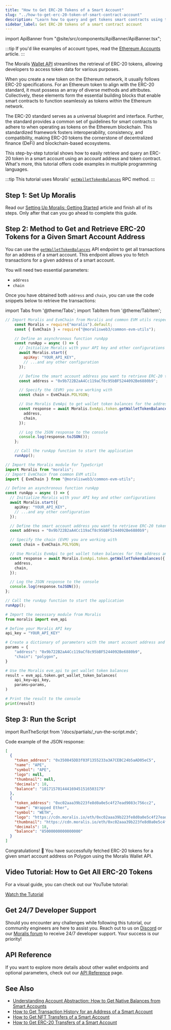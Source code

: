 ```yaml
---
title: "How to Get ERC-20 Tokens of a Smart Account"
slug: "../how-to-get-erc-20-token-of-smart-contract-account"
description: "Learn how to query and get tokens smart contracts using the Moralis Wallet API."
sidebar_label: Get ERC-20 tokens of a smart contract account
---
```


import ApiBanner from "@site/src/components/ApiBanner/ApiBanner.tsx";

<ApiBanner />

:::tip
If you'd like examples of account types, read the [Ethereum Accounts](https://ethereum.org/en/developers/docs/accounts/#types-of-account) article.
:::

The Moralis [Wallet API](https://moralis.io/api/wallet/) streamlines the retrieval of ERC-20 tokens, allowing developers to access token data for various purposes.

When you create a new token on the Ethereum network, it usually follows ERC-20 specifications. For an Ethereum token to align with the ERC-20 standard, it must possess an array of diverse methods and attributes. Collectively, these elements form the essential building blocks that enable smart contracts to function seamlessly as tokens within the Ethereum network.

The ERC-20 standard serves as a universal blueprint and interface. Further, the standard provides a common set of guidelines for smart contracts to adhere to when operating as tokens on the Ethereum blockchain. This standardized framework fosters interoperability, consistency, and compatibility, making ERC-20 tokens the cornerstone of decentralized finance (DeFi) and blockchain-based ecosystems.

This step-by-step tutorial shows how to easily retrieve and query an ERC-20 token in a smart account using an account address and token contract. What's more, this tutorial offers code examples in multiple programming languages.

:::tip
This tutorial uses Moralis' [`getWalletTokenBalances`](/web3-data-api/evm/reference/get-wallet-token-balances) RPC method.
:::

## Step 1: Set Up Moralis

Read our [Setting Up Moralis: Getting Started](/web3-data-api/evm/get-your-api-key) article and finish all of its steps. Only after that can you go ahead to complete this guide.

## Step 2: Method to Get and Retrieve ERC-20 Tokens for a Given Smart Account Address

You can use the [`getWalletTokenBalances`](/web3-data-api/evm/reference/get-wallet-token-balances) API endpoint to get all transactions for an address of a smart account. This endpoint allows you to fetch transactions for a given address of a smart account.

You will need two essential parameters:

* `address`
* `chain`

Once you have obtained both `address` and `chain`, you can use the code snippets below to retrieve the transactions:

import Tabs from '@theme/Tabs';
import TabItem from '@theme/TabItem';

<Tabs groupId="programming-language">
  <TabItem value="javascript" label="index.js (JavaScript)" default>

```javascript
// Import Moralis and EvmChain from Moralis and common EVM utils respectively
    const Moralis = require("moralis").default;
    const { EvmChain } = require("@moralisweb3/common-evm-utils");

    // Define an asynchronous function runApp
    const runApp = async () => {
      // Initialize Moralis with your API key and other configurations
      await Moralis.start({
        apiKey: "YOUR_API_KEY",
        // ...and any other configuration
      });

      // Define the smart account address you want to retrieve ERC-20 tokens for
      const address = "0x9b722B2aA4Cc119aCf8c95bBF5244092Be6880b9";

      // Specify the (EVM) you are working with
      const chain = EvmChain.POLYGON;

      // Use Moralis EvmApi to get wallet token balances for the address and chain
      const response = await Moralis.EvmApi.token.getWalletTokenBalances({
        address,
        chain,
      });

      // Log the JSON response to the console
      console.log(response.toJSON());
    };

    // Call the runApp function to start the application
    runApp();
```

</TabItem>
<TabItem value="typescript" label="index.ts (TypeScript)">

```typescript
// Import the Moralis module for TypeScript
import Moralis from "moralis";
// Import EvmChain from common EVM utils
import { EvmChain } from "@moralisweb3/common-evm-utils";

// Define an asynchronous function runApp
const runApp = async () => {
  // Initialize Moralis with your API key and other configurations
  await Moralis.start({
    apiKey: "YOUR_API_KEY",
    // ...and any other configuration
  });

  // Define the smart account address you want to retrieve ERC-20 tokens for
  const address = "0x9b722B2aA4Cc119aCf8c95bBF5244092Be6880b9";

  // Specify the chain (EVM) you are working with
  const chain = EvmChain.POLYGON;

  // Use Moralis EvmApi to get wallet token balances for the address and chain
  const response = await Moralis.EvmApi.token.getWalletTokenBalances({
    address,
    chain,
  });

  // Log the JSON response to the console
  console.log(response.toJSON());
};

// Call the runApp function to start the application
runApp();
```

</TabItem>
<TabItem value="python" label="index.py (Python)">

```python
# Import the necessary module from Moralis
from moralis import evm_api

# Define your Moralis API key
api_key = "YOUR_API_KEY"

# Create a dictionary of parameters with the smart account address and chain
params = {
    "address": "0x9b722B2aA4Cc119aCf8c95bBF5244092Be6880b9",
    "chain": "polygon",
}

# Use the Moralis evm_api to get wallet token balances
result = evm_api.token.get_wallet_token_balances(
    api_key=api_key,
    params=params,
)

# Print the result to the console
print(result)
```

</TabItem>
</Tabs>

## Step 3: Run the Script

import RunTheScript from '/docs/partials/\_run-the-script.mdx';

<RunTheScript />

Code example of the JSON response:

```json
[
  {
    "token_address": "0x350845DD3f03F1355233a3A7CEBC24b5aAD05eC5",
    "name": "APE",
    "symbol": "APE",
    "logo": null,
    "thumbnail": null,
    "decimals": 18,
    "balance": "101715701444169451516503179"
  },
  {
    "token_address": "0xc02aaa39b223fe8d0a0e5c4f27ead9083c756cc2",
    "name": "Wrapped Ether",
    "symbol": "WETH",
    "logo": "https://cdn.moralis.io/eth/0xc02aaa39b223fe8d0a0e5c4f27ead9083c756cc2.webp",
    "thumbnail": "https://cdn.moralis.io/eth/0xc02aaa39b223fe8d0a0e5c4f27ead9083c756cc2_thumb.webp",
    "decimals": 18,
    "balance": "85000000000000000"
  }
]
```

Congratulations! 🥳 You have successfully fetched ERC-20 tokens for a given smart account address on Polygon using the Moralis Wallet API.

## Video Tutorial: How to Get All ERC-20 Tokens

For a visual guide, you can check out our YouTube tutorial:

[Watch the Tutorial](https://www.youtube.com/watch?v=VdnMRiMYibA)

## Get 24/7 Developer Support

Should you encounter any challenges while following this tutorial, our community engineers are here to assist you. Reach out to us on [Discord](https://moralis.io/discord) or our [Moralis forum](https://forum.moralis.io) to receive 24/7 developer support. Your success is our priority!

## API Reference

If you want to explore more details about other wallet endpoints and optional parameters, check out our [API Reference](/web3-data-api/evm/reference#wallet-api) page.

## See Also

* [Understanding Account Abstraction: How to Get Native Balances from Smart Accounts](/web3-data-api/evm/wallet-api/how-to-get-the-native-balance-of-a-smart-contract-account)
* [How to Get Transaction History for an Address of a Smart Account](/web3-data-api/evm/wallet-api/how-to-get-transactions-of-smart-contract-account)
* [How to Get NFT Transfers of a Smart Account](/web3-data-api/evm/wallet-api/how-to-get-NFT-transfers-of-smart-account)
* [How to Get ERC-20 Transfers of a Smart Account](/web3-data-api/evm/wallet-api/how-to-get-erc-20-transfers-of-smart-contract-account)
